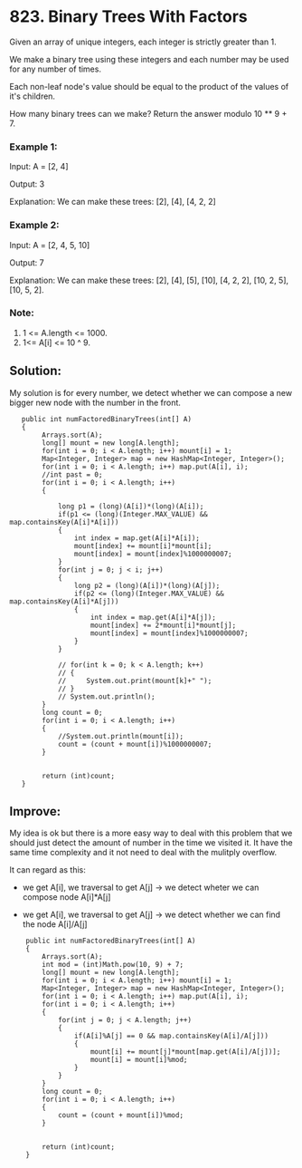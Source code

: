 # 823. Binary Trees With Factors

Given an array of unique integers, each integer is strictly greater than 1.

We make a binary tree using these integers and each number may be used for any number of times.

Each non-leaf node's value should be equal to the product of the values of it's children.

How many binary trees can we make?  Return the answer modulo 10 ** 9 + 7.

### Example 1:

Input: A = [2, 4]

Output: 3

Explanation: We can make these trees: [2], [4], [4, 2, 2]

### Example 2:

Input: A = [2, 4, 5, 10]

Output: 7

Explanation: We can make these trees: [2], [4], [5], [10], [4, 2, 2], [10, 2, 5], [10, 5, 2].

### Note:

1. 1 <= A.length <= 1000.
2. 1<= A[i] <= 10 ^ 9.

## Solution:

My solution is for every number, we detect whether we can compose a new bigger new node with the number in the front.


```
   public int numFactoredBinaryTrees(int[] A) 
   {
        Arrays.sort(A);
        long[] mount = new long[A.length];
        for(int i = 0; i < A.length; i++) mount[i] = 1;
        Map<Integer, Integer> map = new HashMap<Integer, Integer>();
        for(int i = 0; i < A.length; i++) map.put(A[i], i);
        //int past = 0;
        for(int i = 0; i < A.length; i++)
        {

            long p1 = (long)(A[i])*(long)(A[i]);
            if(p1 <= (long)(Integer.MAX_VALUE) && map.containsKey(A[i]*A[i]))
            {
                int index = map.get(A[i]*A[i]);
                mount[index] += mount[i]*mount[i];
                mount[index] = mount[index]%1000000007;
            }
            for(int j = 0; j < i; j++)
            {
                long p2 = (long)(A[i])*(long)(A[j]);
                if(p2 <= (long)(Integer.MAX_VALUE) && map.containsKey(A[i]*A[j]))
                {
                    int index = map.get(A[i]*A[j]);
                    mount[index] += 2*mount[i]*mount[j];
                    mount[index] = mount[index]%1000000007;
                }
            }
            
            // for(int k = 0; k < A.length; k++) 
            // {
            //     System.out.print(mount[k]+" ");
            // }
            // System.out.println();
        }
        long count = 0;
        for(int i = 0; i < A.length; i++) 
        {
            //System.out.println(mount[i]);
            count = (count + mount[i])%1000000007;
        }
        
        
        return (int)count;
   }

```

## Improve:

My idea is ok but there is a more easy way to deal with this problem that we should just detect the amount of number in the time we visited it. It have the same time complexity and it not need to deal with the mulitply overflow.

It can regard as this:
* we get A[i], we traversal to get A[j] -> we detect wheter we can compose node A[i]*A[j]

* we get A[i], we traversal to get A[j] -> we detect whether we can find the node A[i]/A[j]


```
    public int numFactoredBinaryTrees(int[] A) 
    {
        Arrays.sort(A);
        int mod = (int)Math.pow(10, 9) + 7;
        long[] mount = new long[A.length];
        for(int i = 0; i < A.length; i++) mount[i] = 1;
        Map<Integer, Integer> map = new HashMap<Integer, Integer>();
        for(int i = 0; i < A.length; i++) map.put(A[i], i);
        for(int i = 0; i < A.length; i++)
        {
            for(int j = 0; j < A.length; j++)
            {
                if(A[i]%A[j] == 0 && map.containsKey(A[i]/A[j]))
                {
                    mount[i] += mount[j]*mount[map.get(A[i]/A[j])];
                    mount[i] = mount[i]%mod;
                }
            }
        }
        long count = 0;
        for(int i = 0; i < A.length; i++) 
        {
            count = (count + mount[i])%mod;
        }
        
        
        return (int)count;
    }


```